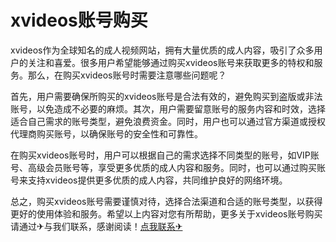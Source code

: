 # xvideos账号购买

xvideos作为全球知名的成人视频网站，拥有大量优质的成人内容，吸引了众多用户的关注和喜爱。很多用户希望能够通过购买xvideos账号来获取更多的特权和服务。那么，在购买xvideos账号时需要注意哪些问题呢？

首先，用户需要确保所购买的xvideos账号是合法有效的，避免购买到盗版或非法账号，以免造成不必要的麻烦。其次，用户需要留意账号的服务内容和时效，选择适合自己需求的账号类型，避免浪费资金。同时，用户也可以通过官方渠道或授权代理商购买账号，以确保账号的安全性和可靠性。

在购买xvideos账号时，用户可以根据自己的需求选择不同类型的账号，如VIP账号、高级会员账号等，享受更多优质的成人内容和服务。同时，也可以通过购买账号来支持xvideos提供更多优质的成人内容，共同维护良好的网络环境。

总之，购买xvideos账号需要谨慎对待，选择合法渠道和合适的账号类型，以获得更好的使用体验和服务。希望以上内容对您有所帮助，更多关于xvideos账号购买 请通过✈与我们联系，感谢阅读！[点我联系✈](https://plus.G208.com)